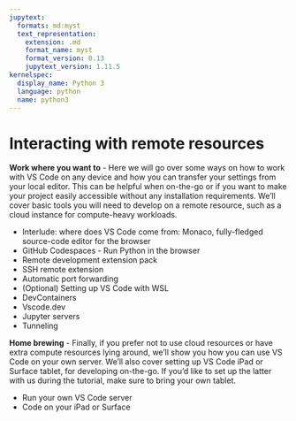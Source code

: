 ```yaml
---
jupytext:
  formats: md:myst
  text_representation:
    extension: .md
    format_name: myst
    format_version: 0.13
    jupytext_version: 1.11.5
kernelspec:
  display_name: Python 3
  language: python
  name: python3
---
```


# Interacting with remote resources

**Work where you want to** - Here we will go over some ways on how to work with VS Code on any device and how you can transfer your settings from your local editor. This can be helpful when on-the-go or if you want to make your project easily accessible without any installation requirements. We’ll cover basic tools you will need to develop on a remote resource, such as a cloud instance for compute-heavy workloads.

- Interlude: where does VS Code come from: Monaco, fully-fledged source-code editor for the browser
- GitHub Codespaces - Run Python in the browser
- Remote development extension pack
- SSH remote extension
- Automatic port forwarding
- (Optional) Setting up VS Code with WSL
- DevContainers
- Vscode.dev
- Jupyter servers
- Tunneling


**Home brewing** - Finally, if you prefer not to use cloud resources or have extra compute resources lying around, we’ll show you how you can use VS Code on your own server. We’ll also cover setting up VS Code iPad or Surface tablet, for developing on-the-go. If you’d like to set up the latter with us during the tutorial, make sure to bring your own tablet.

- Run your own VS Code server
- Code on your iPad or Surface